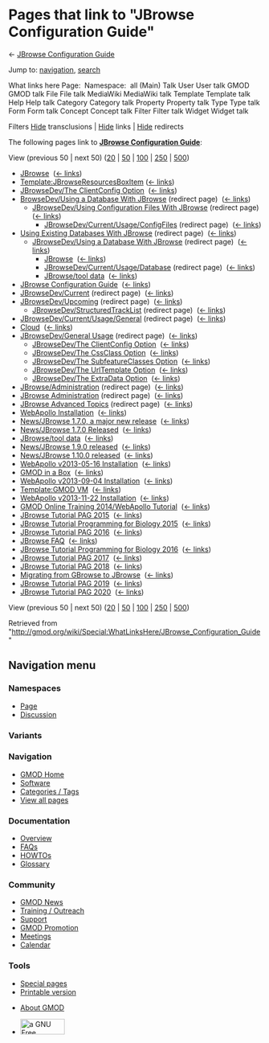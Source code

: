 <div id="mw-page-base" class="noprint">

</div>

<div id="mw-head-base" class="noprint">

</div>

<div id="content" class="mw-body" role="main">

<span id="top"></span>

<div id="mw-js-message" style="display:none;">

</div>



# <span dir="auto">Pages that link to "JBrowse Configuration Guide"</span>

<div id="bodyContent">

<div id="contentSub">

← [JBrowse Configuration
Guide](/wiki/JBrowse_Configuration_Guide "JBrowse Configuration Guide")

</div>

<div id="jump-to-nav" class="mw-jump">

Jump to: [navigation](#mw-navigation), [search](#p-search)

</div>

<div id="mw-content-text">

What links here Page:  Namespace:  all (Main) Talk User User talk GMOD
GMOD talk File File talk MediaWiki MediaWiki talk Template Template talk
Help Help talk Category Category talk Property Property talk Type Type
talk Form Form talk Concept Concept talk Filter Filter talk Widget
Widget talk

Filters
[Hide](/mediawiki/index.php?title=Special:WhatLinksHere/JBrowse_Configuration_Guide&hidetrans=1 "Special:WhatLinksHere/JBrowse Configuration Guide")
transclusions \|
[Hide](/mediawiki/index.php?title=Special:WhatLinksHere/JBrowse_Configuration_Guide&hidelinks=1 "Special:WhatLinksHere/JBrowse Configuration Guide")
links \|
[Hide](/mediawiki/index.php?title=Special:WhatLinksHere/JBrowse_Configuration_Guide&hideredirs=1 "Special:WhatLinksHere/JBrowse Configuration Guide")
redirects

The following pages link to **[JBrowse Configuration
Guide](/wiki/JBrowse_Configuration_Guide "JBrowse Configuration Guide")**:

View (previous 50 \| next 50)
([20](/mediawiki/index.php?title=Special:WhatLinksHere/JBrowse_Configuration_Guide&limit=20 "Special:WhatLinksHere/JBrowse Configuration Guide")
\|
[50](/mediawiki/index.php?title=Special:WhatLinksHere/JBrowse_Configuration_Guide&limit=50 "Special:WhatLinksHere/JBrowse Configuration Guide")
\|
[100](/mediawiki/index.php?title=Special:WhatLinksHere/JBrowse_Configuration_Guide&limit=100 "Special:WhatLinksHere/JBrowse Configuration Guide")
\|
[250](/mediawiki/index.php?title=Special:WhatLinksHere/JBrowse_Configuration_Guide&limit=250 "Special:WhatLinksHere/JBrowse Configuration Guide")
\|
[500](/mediawiki/index.php?title=Special:WhatLinksHere/JBrowse_Configuration_Guide&limit=500 "Special:WhatLinksHere/JBrowse Configuration Guide"))

- [JBrowse](/wiki/JBrowse "JBrowse") ‎
  <span class="mw-whatlinkshere-tools">([←
  links](/mediawiki/index.php?title=Special:WhatLinksHere&target=JBrowse "Special:WhatLinksHere"))</span>
- [Template:JBrowseResourcesBoxItem](/wiki/Template:JBrowseResourcesBoxItem "Template:JBrowseResourcesBoxItem")
  ‎ <span class="mw-whatlinkshere-tools">([←
  links](/mediawiki/index.php?title=Special:WhatLinksHere&target=Template%3AJBrowseResourcesBoxItem "Special:WhatLinksHere"))</span>
- [JBrowseDev/The ClientConfig
  Option](/wiki/JBrowseDev/The_ClientConfig_Option "JBrowseDev/The ClientConfig Option")
  ‎ <span class="mw-whatlinkshere-tools">([←
  links](/mediawiki/index.php?title=Special:WhatLinksHere&target=JBrowseDev%2FThe+ClientConfig+Option "Special:WhatLinksHere"))</span>
- [BrowseDev/Using a Database With
  JBrowse](/mediawiki/index.php?title=BrowseDev/Using_a_Database_With_JBrowse&redirect=no "BrowseDev/Using a Database With JBrowse")
  (redirect page) ‎ <span class="mw-whatlinkshere-tools">([←
  links](/mediawiki/index.php?title=Special:WhatLinksHere&target=BrowseDev%2FUsing+a+Database+With+JBrowse "Special:WhatLinksHere"))</span>
  - [JBrowseDev/Using Configuration Files With
    JBrowse](/mediawiki/index.php?title=JBrowseDev/Using_Configuration_Files_With_JBrowse&redirect=no "JBrowseDev/Using Configuration Files With JBrowse")
    (redirect page) ‎ <span class="mw-whatlinkshere-tools">([←
    links](/mediawiki/index.php?title=Special:WhatLinksHere&target=JBrowseDev%2FUsing+Configuration+Files+With+JBrowse "Special:WhatLinksHere"))</span>
    - [JBrowseDev/Current/Usage/ConfigFiles](/mediawiki/index.php?title=JBrowseDev/Current/Usage/ConfigFiles&redirect=no "JBrowseDev/Current/Usage/ConfigFiles")
      (redirect page) ‎ <span class="mw-whatlinkshere-tools">([←
      links](/mediawiki/index.php?title=Special:WhatLinksHere&target=JBrowseDev%2FCurrent%2FUsage%2FConfigFiles "Special:WhatLinksHere"))</span>
- [Using Existing Databases With
  JBrowse](/mediawiki/index.php?title=Using_Existing_Databases_With_JBrowse&redirect=no "Using Existing Databases With JBrowse")
  (redirect page) ‎ <span class="mw-whatlinkshere-tools">([←
  links](/mediawiki/index.php?title=Special:WhatLinksHere&target=Using+Existing+Databases+With+JBrowse "Special:WhatLinksHere"))</span>
  - [JBrowseDev/Using a Database With
    JBrowse](/mediawiki/index.php?title=JBrowseDev/Using_a_Database_With_JBrowse&redirect=no "JBrowseDev/Using a Database With JBrowse")
    (redirect page) ‎ <span class="mw-whatlinkshere-tools">([←
    links](/mediawiki/index.php?title=Special:WhatLinksHere&target=JBrowseDev%2FUsing+a+Database+With+JBrowse "Special:WhatLinksHere"))</span>
    - [JBrowse](/wiki/JBrowse "JBrowse") ‎
      <span class="mw-whatlinkshere-tools">([←
      links](/mediawiki/index.php?title=Special:WhatLinksHere&target=JBrowse "Special:WhatLinksHere"))</span>
    - [JBrowseDev/Current/Usage/Database](/mediawiki/index.php?title=JBrowseDev/Current/Usage/Database&redirect=no "JBrowseDev/Current/Usage/Database")
      (redirect page) ‎ <span class="mw-whatlinkshere-tools">([←
      links](/mediawiki/index.php?title=Special:WhatLinksHere&target=JBrowseDev%2FCurrent%2FUsage%2FDatabase "Special:WhatLinksHere"))</span>
    - [JBrowse/tool data](/wiki/JBrowse/tool_data "JBrowse/tool data") ‎
      <span class="mw-whatlinkshere-tools">([←
      links](/mediawiki/index.php?title=Special:WhatLinksHere&target=JBrowse%2Ftool+data "Special:WhatLinksHere"))</span>
- [JBrowse Configuration
  Guide](/wiki/JBrowse_Configuration_Guide "JBrowse Configuration Guide")
  ‎ <span class="mw-whatlinkshere-tools">([←
  links](/mediawiki/index.php?title=Special:WhatLinksHere&target=JBrowse+Configuration+Guide "Special:WhatLinksHere"))</span>
- [JBrowseDev/Current](/mediawiki/index.php?title=JBrowseDev/Current&redirect=no "JBrowseDev/Current")
  (redirect page) ‎ <span class="mw-whatlinkshere-tools">([←
  links](/mediawiki/index.php?title=Special:WhatLinksHere&target=JBrowseDev%2FCurrent "Special:WhatLinksHere"))</span>
- [JBrowseDev/Upcoming](/mediawiki/index.php?title=JBrowseDev/Upcoming&redirect=no "JBrowseDev/Upcoming")
  (redirect page) ‎ <span class="mw-whatlinkshere-tools">([←
  links](/mediawiki/index.php?title=Special:WhatLinksHere&target=JBrowseDev%2FUpcoming "Special:WhatLinksHere"))</span>
  - [JBrowseDev/StructuredTrackList](/mediawiki/index.php?title=JBrowseDev/StructuredTrackList&redirect=no "JBrowseDev/StructuredTrackList")
    (redirect page) ‎ <span class="mw-whatlinkshere-tools">([←
    links](/mediawiki/index.php?title=Special:WhatLinksHere&target=JBrowseDev%2FStructuredTrackList "Special:WhatLinksHere"))</span>
- [JBrowseDev/Current/Usage/General](/mediawiki/index.php?title=JBrowseDev/Current/Usage/General&redirect=no "JBrowseDev/Current/Usage/General")
  (redirect page) ‎ <span class="mw-whatlinkshere-tools">([←
  links](/mediawiki/index.php?title=Special:WhatLinksHere&target=JBrowseDev%2FCurrent%2FUsage%2FGeneral "Special:WhatLinksHere"))</span>
- [Cloud](/wiki/Cloud "Cloud") ‎ <span class="mw-whatlinkshere-tools">([←
  links](/mediawiki/index.php?title=Special:WhatLinksHere&target=Cloud "Special:WhatLinksHere"))</span>
- [JBrowseDev/General
  Usage](/mediawiki/index.php?title=JBrowseDev/General_Usage&redirect=no "JBrowseDev/General Usage")
  (redirect page) ‎ <span class="mw-whatlinkshere-tools">([←
  links](/mediawiki/index.php?title=Special:WhatLinksHere&target=JBrowseDev%2FGeneral+Usage "Special:WhatLinksHere"))</span>
  - [JBrowseDev/The ClientConfig
    Option](/wiki/JBrowseDev/The_ClientConfig_Option "JBrowseDev/The ClientConfig Option")
    ‎ <span class="mw-whatlinkshere-tools">([←
    links](/mediawiki/index.php?title=Special:WhatLinksHere&target=JBrowseDev%2FThe+ClientConfig+Option "Special:WhatLinksHere"))</span>
  - [JBrowseDev/The CssClass
    Option](/wiki/JBrowseDev/The_CssClass_Option "JBrowseDev/The CssClass Option")
    ‎ <span class="mw-whatlinkshere-tools">([←
    links](/mediawiki/index.php?title=Special:WhatLinksHere&target=JBrowseDev%2FThe+CssClass+Option "Special:WhatLinksHere"))</span>
  - [JBrowseDev/The SubfeatureClasses
    Option](/wiki/JBrowseDev/The_SubfeatureClasses_Option "JBrowseDev/The SubfeatureClasses Option")
    ‎ <span class="mw-whatlinkshere-tools">([←
    links](/mediawiki/index.php?title=Special:WhatLinksHere&target=JBrowseDev%2FThe+SubfeatureClasses+Option "Special:WhatLinksHere"))</span>
  - [JBrowseDev/The UrlTemplate
    Option](/wiki/JBrowseDev/The_UrlTemplate_Option "JBrowseDev/The UrlTemplate Option")
    ‎ <span class="mw-whatlinkshere-tools">([←
    links](/mediawiki/index.php?title=Special:WhatLinksHere&target=JBrowseDev%2FThe+UrlTemplate+Option "Special:WhatLinksHere"))</span>
  - [JBrowseDev/The ExtraData
    Option](/wiki/JBrowseDev/The_ExtraData_Option "JBrowseDev/The ExtraData Option")
    ‎ <span class="mw-whatlinkshere-tools">([←
    links](/mediawiki/index.php?title=Special:WhatLinksHere&target=JBrowseDev%2FThe+ExtraData+Option "Special:WhatLinksHere"))</span>
- [JBrowse/Administration](/mediawiki/index.php?title=JBrowse/Administration&redirect=no "JBrowse/Administration")
  (redirect page) ‎ <span class="mw-whatlinkshere-tools">([←
  links](/mediawiki/index.php?title=Special:WhatLinksHere&target=JBrowse%2FAdministration "Special:WhatLinksHere"))</span>
- [JBrowse
  Administration](/mediawiki/index.php?title=JBrowse_Administration&redirect=no "JBrowse Administration")
  (redirect page) ‎ <span class="mw-whatlinkshere-tools">([←
  links](/mediawiki/index.php?title=Special:WhatLinksHere&target=JBrowse+Administration "Special:WhatLinksHere"))</span>
- [JBrowse Advanced
  Topics](/mediawiki/index.php?title=JBrowse_Advanced_Topics&redirect=no "JBrowse Advanced Topics")
  (redirect page) ‎ <span class="mw-whatlinkshere-tools">([←
  links](/mediawiki/index.php?title=Special:WhatLinksHere&target=JBrowse+Advanced+Topics "Special:WhatLinksHere"))</span>
- [WebApollo
  Installation](/wiki/WebApollo_Installation "WebApollo Installation") ‎
  <span class="mw-whatlinkshere-tools">([←
  links](/mediawiki/index.php?title=Special:WhatLinksHere&target=WebApollo+Installation "Special:WhatLinksHere"))</span>
- [News/JBrowse 1.7.0, a major new
  release](/wiki/News/JBrowse_1.7.0,_a_major_new_release "News/JBrowse 1.7.0, a major new release")
  ‎ <span class="mw-whatlinkshere-tools">([←
  links](/mediawiki/index.php?title=Special:WhatLinksHere&target=News%2FJBrowse+1.7.0%2C+a+major+new+release "Special:WhatLinksHere"))</span>
- [News/JBrowse 1.7.0
  Released](/wiki/News/JBrowse_1.7.0_Released "News/JBrowse 1.7.0 Released")
  ‎ <span class="mw-whatlinkshere-tools">([←
  links](/mediawiki/index.php?title=Special:WhatLinksHere&target=News%2FJBrowse+1.7.0+Released "Special:WhatLinksHere"))</span>
- [JBrowse/tool data](/wiki/JBrowse/tool_data "JBrowse/tool data") ‎
  <span class="mw-whatlinkshere-tools">([←
  links](/mediawiki/index.php?title=Special:WhatLinksHere&target=JBrowse%2Ftool+data "Special:WhatLinksHere"))</span>
- [News/JBrowse 1.9.0
  released](/wiki/News/JBrowse_1.9.0_released "News/JBrowse 1.9.0 released")
  ‎ <span class="mw-whatlinkshere-tools">([←
  links](/mediawiki/index.php?title=Special:WhatLinksHere&target=News%2FJBrowse+1.9.0+released "Special:WhatLinksHere"))</span>
- [News/JBrowse 1.10.0
  released](/wiki/News/JBrowse_1.10.0_released "News/JBrowse 1.10.0 released")
  ‎ <span class="mw-whatlinkshere-tools">([←
  links](/mediawiki/index.php?title=Special:WhatLinksHere&target=News%2FJBrowse+1.10.0+released "Special:WhatLinksHere"))</span>
- [WebApollo v2013-05-16
  Installation](/wiki/WebApollo_v2013-05-16_Installation "WebApollo v2013-05-16 Installation")
  ‎ <span class="mw-whatlinkshere-tools">([←
  links](/mediawiki/index.php?title=Special:WhatLinksHere&target=WebApollo+v2013-05-16+Installation "Special:WhatLinksHere"))</span>
- [GMOD in a Box](/wiki/GMOD_in_a_Box "GMOD in a Box") ‎
  <span class="mw-whatlinkshere-tools">([←
  links](/mediawiki/index.php?title=Special:WhatLinksHere&target=GMOD+in+a+Box "Special:WhatLinksHere"))</span>
- [WebApollo v2013-09-04
  Installation](/wiki/WebApollo_v2013-09-04_Installation "WebApollo v2013-09-04 Installation")
  ‎ <span class="mw-whatlinkshere-tools">([←
  links](/mediawiki/index.php?title=Special:WhatLinksHere&target=WebApollo+v2013-09-04+Installation "Special:WhatLinksHere"))</span>
- [Template:GMOD VM](/wiki/Template:GMOD_VM "Template:GMOD VM") ‎
  <span class="mw-whatlinkshere-tools">([←
  links](/mediawiki/index.php?title=Special:WhatLinksHere&target=Template%3AGMOD+VM "Special:WhatLinksHere"))</span>
- [WebApollo v2013-11-22
  Installation](/wiki/WebApollo_v2013-11-22_Installation "WebApollo v2013-11-22 Installation")
  ‎ <span class="mw-whatlinkshere-tools">([←
  links](/mediawiki/index.php?title=Special:WhatLinksHere&target=WebApollo+v2013-11-22+Installation "Special:WhatLinksHere"))</span>
- [GMOD Online Training 2014/WebApollo
  Tutorial](/wiki/GMOD_Online_Training_2014/WebApollo_Tutorial "GMOD Online Training 2014/WebApollo Tutorial")
  ‎ <span class="mw-whatlinkshere-tools">([←
  links](/mediawiki/index.php?title=Special:WhatLinksHere&target=GMOD+Online+Training+2014%2FWebApollo+Tutorial "Special:WhatLinksHere"))</span>
- [JBrowse Tutorial PAG
  2015](/wiki/JBrowse_Tutorial_PAG_2015 "JBrowse Tutorial PAG 2015") ‎
  <span class="mw-whatlinkshere-tools">([←
  links](/mediawiki/index.php?title=Special:WhatLinksHere&target=JBrowse+Tutorial+PAG+2015 "Special:WhatLinksHere"))</span>
- [JBrowse Tutorial Programming for Biology
  2015](/wiki/JBrowse_Tutorial_Programming_for_Biology_2015 "JBrowse Tutorial Programming for Biology 2015")
  ‎ <span class="mw-whatlinkshere-tools">([←
  links](/mediawiki/index.php?title=Special:WhatLinksHere&target=JBrowse+Tutorial+Programming+for+Biology+2015 "Special:WhatLinksHere"))</span>
- [JBrowse Tutorial PAG
  2016](/wiki/JBrowse_Tutorial_PAG_2016 "JBrowse Tutorial PAG 2016") ‎
  <span class="mw-whatlinkshere-tools">([←
  links](/mediawiki/index.php?title=Special:WhatLinksHere&target=JBrowse+Tutorial+PAG+2016 "Special:WhatLinksHere"))</span>
- [JBrowse FAQ](/wiki/JBrowse_FAQ "JBrowse FAQ") ‎
  <span class="mw-whatlinkshere-tools">([←
  links](/mediawiki/index.php?title=Special:WhatLinksHere&target=JBrowse+FAQ "Special:WhatLinksHere"))</span>
- [JBrowse Tutorial Programming for Biology
  2016](/wiki/JBrowse_Tutorial_Programming_for_Biology_2016 "JBrowse Tutorial Programming for Biology 2016")
  ‎ <span class="mw-whatlinkshere-tools">([←
  links](/mediawiki/index.php?title=Special:WhatLinksHere&target=JBrowse+Tutorial+Programming+for+Biology+2016 "Special:WhatLinksHere"))</span>
- [JBrowse Tutorial PAG
  2017](/wiki/JBrowse_Tutorial_PAG_2017 "JBrowse Tutorial PAG 2017") ‎
  <span class="mw-whatlinkshere-tools">([←
  links](/mediawiki/index.php?title=Special:WhatLinksHere&target=JBrowse+Tutorial+PAG+2017 "Special:WhatLinksHere"))</span>
- [JBrowse Tutorial PAG
  2018](/wiki/JBrowse_Tutorial_PAG_2018 "JBrowse Tutorial PAG 2018") ‎
  <span class="mw-whatlinkshere-tools">([←
  links](/mediawiki/index.php?title=Special:WhatLinksHere&target=JBrowse+Tutorial+PAG+2018 "Special:WhatLinksHere"))</span>
- [Migrating from GBrowse to
  JBrowse](/wiki/Migrating_from_GBrowse_to_JBrowse "Migrating from GBrowse to JBrowse")
  ‎ <span class="mw-whatlinkshere-tools">([←
  links](/mediawiki/index.php?title=Special:WhatLinksHere&target=Migrating+from+GBrowse+to+JBrowse "Special:WhatLinksHere"))</span>
- [JBrowse Tutorial PAG
  2019](/wiki/JBrowse_Tutorial_PAG_2019 "JBrowse Tutorial PAG 2019") ‎
  <span class="mw-whatlinkshere-tools">([←
  links](/mediawiki/index.php?title=Special:WhatLinksHere&target=JBrowse+Tutorial+PAG+2019 "Special:WhatLinksHere"))</span>
- [JBrowse Tutorial PAG
  2020](/wiki/JBrowse_Tutorial_PAG_2020 "JBrowse Tutorial PAG 2020") ‎
  <span class="mw-whatlinkshere-tools">([←
  links](/mediawiki/index.php?title=Special:WhatLinksHere&target=JBrowse+Tutorial+PAG+2020 "Special:WhatLinksHere"))</span>

View (previous 50 \| next 50)
([20](/mediawiki/index.php?title=Special:WhatLinksHere/JBrowse_Configuration_Guide&limit=20 "Special:WhatLinksHere/JBrowse Configuration Guide")
\|
[50](/mediawiki/index.php?title=Special:WhatLinksHere/JBrowse_Configuration_Guide&limit=50 "Special:WhatLinksHere/JBrowse Configuration Guide")
\|
[100](/mediawiki/index.php?title=Special:WhatLinksHere/JBrowse_Configuration_Guide&limit=100 "Special:WhatLinksHere/JBrowse Configuration Guide")
\|
[250](/mediawiki/index.php?title=Special:WhatLinksHere/JBrowse_Configuration_Guide&limit=250 "Special:WhatLinksHere/JBrowse Configuration Guide")
\|
[500](/mediawiki/index.php?title=Special:WhatLinksHere/JBrowse_Configuration_Guide&limit=500 "Special:WhatLinksHere/JBrowse Configuration Guide"))

</div>

<div class="printfooter">

Retrieved from
"<http://gmod.org/wiki/Special:WhatLinksHere/JBrowse_Configuration_Guide>"

</div>

<div id="catlinks" class="catlinks catlinks-allhidden">

</div>

<div class="visualClear">

</div>

</div>

</div>

<div id="mw-navigation">

## Navigation menu

<div id="mw-head">



<div id="left-navigation">

<div id="p-namespaces" class="vectorTabs" role="navigation"
aria-labelledby="p-namespaces-label">

### Namespaces

- <span id="ca-nstab-main"><a href="/wiki/JBrowse_Configuration_Guide" accesskey="c"
  title="View the content page [c]">Page</a></span>
- <span id="ca-talk"><a
  href="/mediawiki/index.php?title=Talk:JBrowse_Configuration_Guide&amp;action=edit&amp;redlink=1"
  accesskey="t"
  title="Discussion about the content page [t]">Discussion</a></span>

</div>

<div id="p-variants" class="vectorMenu emptyPortlet" role="navigation"
aria-labelledby="p-variants-label">

### 

### Variants[](#)

<div class="menu">

</div>

</div>

</div>

<div id="right-navigation">





</div>



</div>

</div>

</div>

<div id="mw-panel">

<div id="p-logo" role="banner">

<a href="/wiki/Main_Page"
style="background-image: url(http://gmod.org/images/GMOD-cogs.png);"
title="Visit the main page"></a>

</div>

<div id="p-Navigation" class="portal" role="navigation"
aria-labelledby="p-Navigation-label">

### Navigation

<div class="body">

- <span id="n-GMOD-Home">[GMOD Home](/wiki/Main_Page)</span>
- <span id="n-Software">[Software](/wiki/GMOD_Components)</span>
- <span id="n-Categories-.2F-Tags">[Categories /
  Tags](/wiki/Categories)</span>
- <span id="n-View-all-pages">[View all
  pages](/wiki/Special:AllPages)</span>

</div>

</div>

<div id="p-Documentation" class="portal" role="navigation"
aria-labelledby="p-Documentation-label">

### Documentation

<div class="body">

- <span id="n-Overview">[Overview](/wiki/Overview)</span>
- <span id="n-FAQs">[FAQs](/wiki/Category:FAQ)</span>
- <span id="n-HOWTOs">[HOWTOs](/wiki/Category:HOWTO)</span>
- <span id="n-Glossary">[Glossary](/wiki/Glossary)</span>

</div>

</div>

<div id="p-Community" class="portal" role="navigation"
aria-labelledby="p-Community-label">

### Community

<div class="body">

- <span id="n-GMOD-News">[GMOD News](/wiki/GMOD_News)</span>
- <span id="n-Training-.2F-Outreach">[Training /
  Outreach](/wiki/Training_and_Outreach)</span>
- <span id="n-Support">[Support](/wiki/Support)</span>
- <span id="n-GMOD-Promotion">[GMOD
  Promotion](/wiki/GMOD_Promotion)</span>
- <span id="n-Meetings">[Meetings](/wiki/Meetings)</span>
- <span id="n-Calendar">[Calendar](/wiki/Calendar)</span>

</div>

</div>

<div id="p-tb" class="portal" role="navigation"
aria-labelledby="p-tb-label">

### Tools

<div class="body">

- <span id="t-specialpages"><a href="/wiki/Special:SpecialPages" accesskey="q"
  title="A list of all special pages [q]">Special pages</a></span>
- <span id="t-print"><a
  href="/mediawiki/index.php?title=Special:WhatLinksHere/JBrowse_Configuration_Guide&amp;printable=yes"
  rel="alternate" accesskey="p"
  title="Printable version of this page [p]">Printable version</a></span>

</div>

</div>

</div>

</div>

<div id="footer" role="contentinfo">

- <span id="footer-places-about">[About
  GMOD](/wiki/GMOD:About "GMOD:About")</span>

<!-- -->

- <span id="footer-copyrightico">[<img src="http://www.gnu.org/graphics/gfdl-logo-small.png" width="88"
  height="31" alt="a GNU Free Documentation License" />](http://www.gnu.org/licenses/fdl-1.3.html)</span>




</div>
